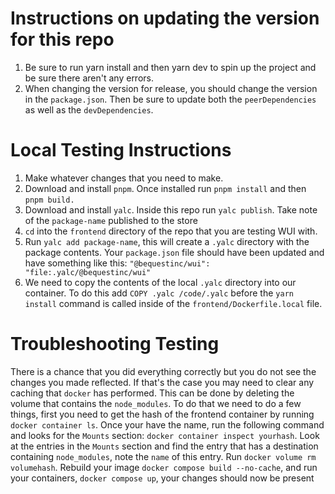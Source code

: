 # Instructions on updating the version for this repo

1. Be sure to run yarn install and then yarn dev to spin up the project and be sure there aren't any errors.
2. When changing the version for release, you should change the version in the `package.json`. Then be sure to update both the `peerDependencies` as well as the `devDependencies`.

# Local Testing Instructions

1. Make whatever changes that you need to make.
2. Download and install `pnpm`. Once installed run `pnpm install` and then `pnpm build.`
3. Download and install `yalc`. Inside this repo run `yalc publish`. Take note of the `package-name` published to the store
4. `cd` into the `frontend` directory of the repo that you are testing WUI with.
5. Run `yalc add package-name`, this will create a `.yalc` directory with the package contents. Your `package.json` file should have been updated and have something like this: `"@bequestinc/wui": "file:.yalc/@bequestinc/wui"`
6. We need to copy the contents of the local `.yalc` directory into our container. To do this add `COPY .yalc /code/.yalc` before the `yarn install` command is called inside of the `frontend/Dockerfile.local` file.

# Troubleshooting Testing

There is a chance that you did everything correctly but you do not see the changes you made reflected. If that's the case you may need to clear any caching that `docker` has performed. This can be done by deleting the volume that contains the `node_modules`. To do that we need to do a few things, first you need to get the hash of the frontend container by running `docker container ls`. Once your have the name, run the following command and looks for the `Mounts` section: `docker container inspect yourhash`. Look at the entries in the `Mounts` section and find the entry that has a destination containing `node_modules`, note the `name` of  this entry. Run `docker volume rm volumehash`. Rebuild your image `docker compose build --no-cache`, and run your containers, `docker compose up`, your changes should now be present

